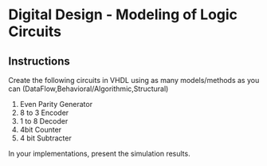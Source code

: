 # Digital Design - Modeling of Logic Circuits

## Instructions
Create the following circuits in VHDL using as many models/methods as you can (DataFlow,Behavioral/Algorithmic,Structural)
1) Even Parity Generator
2) 8 to 3 Encoder
3) 1 to 8 Decoder
4) 4bit Counter
5) 4 bit Subtracter

In your implementations, present the simulation results.
